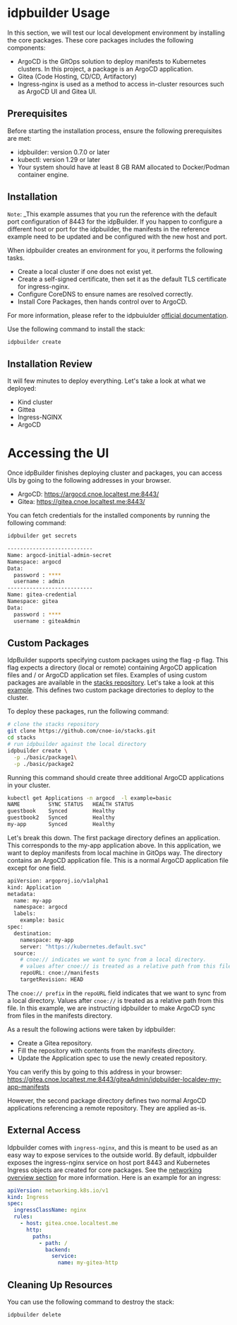 # idpbuilder Usage 
In this section, we will test our local development environment by installing the core packages. These core packages includes the following components: 

* ArgoCD is the GitOps solution to deploy manifests to Kubernetes clusters. In this project, a package is an ArgoCD application. 
* Gitea (Code Hosting, CD/CD, Artifactory)
* Ingress-nginx is used as a method to access in-cluster resources such as ArgoCD UI and Gitea UI.

## Prerequisites
Before starting the installation process, ensure the following prerequisites are met:

* idpbuilder: version 0.7.0 or later
* kubectl: version 1.29 or later
* Your system should have at least 8 GB RAM allocated to Docker/Podman container engine.

## Installation

`Note`: _This example assumes that you run the reference with the default port configuration of 8443 for the idpBuilder. If you happen to configure a different host or port for the idpbuilder, the manifests in the reference example need to be updated and be configured with the new host and port.

When idpbuilder creates an environment for you, it performs the following tasks.

* Create a local cluster if one does not exist yet.
* Create a self-signed certificate, then set it as the default TLS certificate for ingress-nginx.
* Configure CoreDNS to ensure names are resolved correctly.
* Install Core Packages, then hands control over to ArgoCD.

For more information, please refer to the idpbuiulder [official documentation](https://cnoe.io/docs/reference-implementation/installations/idpbuilder/how-it-works).  

Use the following command to install the stack:

```bash
idpbuilder create
```

## Installation Review
It will few minutes to deploy everything. Let's take a look at what we deployed:

* Kind cluster 
* Gittea
* Ingress-NGINX
* ArgoCD

# Accessing the UI
Once idpBuilder finishes deploying cluster and packages, you can access UIs by going to the following addresses in your browser.

* ArgoCD: https://argocd.cnoe.localtest.me:8443/
* Gitea: https://gitea.cnoe.localtest.me:8443/

You can fetch credentials for the installed components by running the following command:

```bash
idpbuilder get secrets

---------------------------
Name: argocd-initial-admin-secret
Namespace: argocd
Data:
  password : ****
  username : admin
---------------------------
Name: gitea-credential
Namespace: gitea
Data:
  password : ****
  username : giteaAdmin
```

## Custom Packages
IdpBuilder supports specifying custom packages using the flag -p flag. This flag expects a directory (local or remote) containing ArgoCD application files and / or ArgoCD application set files. Examples of using custom packages are available in the [stacks repository](https://github.com/cnoe-io/stacks). Let's take a look at this [example](https://github.com/cnoe-io/stacks/tree/main/basic). This defines two custom package directories to deploy to the cluster.

To deploy these packages, run the following command:

```bash
# clone the stacks repository
git clone https://github.com/cnoe-io/stacks.git
cd stacks
# run idpbuilder against the local directory
idpbuilder create \
  -p ./basic/package1\
  -p ./basic/package2
```
Running this command should create three additional ArgoCD applications in your cluster.

```bash
kubectl get Applications -n argocd  -l example=basic
NAME         SYNC STATUS   HEALTH STATUS
guestbook    Synced        Healthy
guestbook2   Synced        Healthy
my-app       Synced        Healthy
```
Let's break this down. The first package directory defines an application. This corresponds to the my-app application above. In this application, we want to deploy manifests from local machine in GitOps way. The directory contains an ArgoCD application file. This is a normal ArgoCD application file except for one field.

```bash
apiVersion: argoproj.io/v1alpha1
kind: Application
metadata:
  name: my-app
  namespace: argocd
  labels:
    example: basic
spec:
  destination:
    namespace: my-app
    server: "https://kubernetes.default.svc"
  source:
    # cnoe:// indicates we want to sync from a local directory.
    # values after cnoe:// is treated as a relative path from this file.
    repoURL: cnoe://manifests
    targetRevision: HEAD
```
The `cnoe:// prefix` in the `repoURL` field indicates that we want to sync from a local directory. Values after `cnoe://` is treated as a relative path from this file. In this example, we are instructing idpbuilder to make ArgoCD sync from files in the manifests directory.

As a result the following actions were taken by idpbuilder:

* Create a Gitea repository.
* Fill the repository with contents from the manifests directory.
* Update the Application spec to use the newly created repository.

You can verify this by going to this address in your browser: https://gitea.cnoe.localtest.me:8443/giteaAdmin/idpbuilder-localdev-my-app-manifests

However, the second package directory defines two normal ArgoCD applications referencing a remote repository. They are applied as-is.

## External Access
Idpbuilder comes with `ingress-nginx`, and this is meant to be used as an easy way to expose services to the outside world.  By default, idpbuilder exposes the ingress-nginx service on host port 8443 and Kubernetes Ingress objects are created for core packages. See the [networking overview section](https://cnoe.io/docs/reference-implementation/installations/idpbuilder/how-it-works#networking) for more information. Here is an example for an ingress: 

```yaml
apiVersion: networking.k8s.io/v1
kind: Ingress
spec:
  ingressClassName: nginx
  rules:
    - host: gitea.cnoe.localtest.me
      http:
        paths:
          - path: /
            backend:
              service:
                name: my-gitea-http
```

## Cleaning Up Resources
You can use the following command to destroy the stack:

```bash
idpbuilder delete
```
